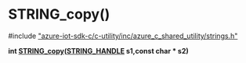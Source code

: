 # STRING_copy()

\#include ["azure-iot-sdk-c/c-utility/inc/azure_c_shared_utility/strings.h"](../iot-c-ref-strings-h.md)  

**int [STRING_copy](#strings_8h_1a4ac1d23e4802a5246478551febe0ff91)([STRING_HANDLE](#strings__types_8h_1a38c89d91aecbdc355555337b6eb88dbf) s1,const char * s2)**

